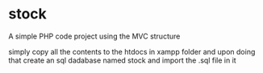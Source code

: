 # stock
A simple PHP code project using the MVC structure

simply copy all the contents to the htdocs in xampp folder and upon doing that create an sql dadabase named stock and import the .sql file in it
